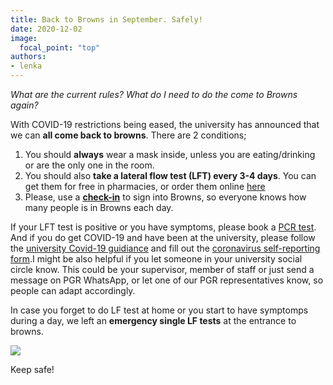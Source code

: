 ```yaml
---
title: Back to Browns in September. Safely!
date: 2020-12-02
image:
  focal_point: "top"
authors:
- lenka
---
```


*What are the current rules? What do I need to do the come to Browns again?*

<!--more-->

With COVID-19 restrictions being eased, the university has announced that we can **all come back to browns**. There are 2 conditions;
1. You should **always** wear a mask inside, unless you are eating/drinking or are the only one in the room.
2. You should also **take a lateral flow test (LFT) every 3-4 days**. You can get them for free in pharmacies, or order them online [here](https://www.gov.uk/order-coronavirus-rapid-lateral-flow-tests)
3. Please, use a **[check-in](https://geogbrowns.info/post/21-09-21-check-in/)** to sign into Browns, so everyone knows how many people is in Browns each day.

If your LFT test is positive or you have symptoms, please book a [PCR test](https://www.nhs.uk/conditions/coronavirus-covid-19/testing/get-tested-for-coronavirus/). And if you do get COVID-19 and have been at the university, please follow the [university Covid-19 guidiance](https://uob.sharepoint.com/sites/geographical-sciences/SitePages/COVID-19.aspx) and fill out the [coronavirus self-reporting form](https://www.bristol.ac.uk/report-coronavirus).I might be also helpful if you let someone in your university social circle know. This could be your supervisor, member of staff or just send a message on PGR WhatsApp, or let one of our PGR representatives know, so people can adapt accordingly.

In case you forget to do LF test at home or you start to have symptomps during a day, we left an **emergency single LF tests** at the entrance to browns.

![](./21-09-22-back-in-browns/elft.png)

Keep safe!